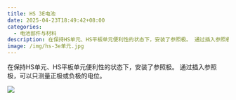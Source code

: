 ```yaml
---
title: HS 3E电池
date: 2025-04-23T18:49:42+08:00
categories:
  - 电池部件与材料
description: 在保持HS单元、HS平板单元便利性的状态下，安装了参照极。 通过插入参照极，可以只测量正极或负极的电位。
image: /img/hs-3e单元.jpg
---
```

在保持HS单元、HS平板单元便利性的状态下，安装了参照极。 通过插入参照极，可以只测量正极或负极的电位。

![](/img/hs-3e单元2.jpg)